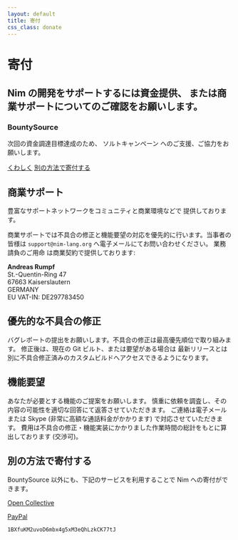 ```yaml
---
layout: default
title: 寄付
css_class: donate
---
```


<h1 class="text-centered page-title main-heading">寄付</h1>
<h2 class="text-centered page-subtitle">
  Nim の開発をサポートするには資金提供、
  または商業サポートについてのご確認をお願いします。
</h2>

<section class="background-faded call-to-action">
  <section class="content text-centered">
    <h1>BountySource</h1>
    <div class="pure-g center">
      <div class="pure-u-1-2">
        <p>
          次回の資金調達目標達成のため、
          ソルトキャンペーン<!-- [Salt campaign](https://github.com/bountysource/core/wiki/Salt-Frequently-Asked-Questions#why-is-it-called-salt) -->
          へのご支援、ご協力をお願いします。
        </p>
      </div>
    </div>
    <a class="pure-button pure-button-primary" href="https://salt.bountysource.com/teams/nim">くわしく</a>
    <a class="pure-button" href="#other-ways-to-donate">別の方法で寄付する</a>
  </section>
</section>

<section class="content slim" markdown="1">

# 商業サポート

豊富なサポートネットワークをコミュニティと商業環境などで
提供しております。

商業サポートでは不具合の修正と機能要望の対応を優先的に行います。当事者の皆様は
``support@nim-lang.org`` へ電子メールにてお問い合わせください。
業務請負のご用命 <!-- bid for は古典英語の biddan, beodan から。出典はジーニアス英和大辞典 -->は商業契約で提供しております:

**Andreas Rumpf**<br/>
St.-Quentin-Ring 47<br/>
67663 Kaiserslautern<br/>
GERMANY<br/>
EU VAT-IN: DE297783450<br/>

## 優先的な不具合の修正

バグレポートの提出をお願いします。不具合の修正は最高優先順位で取り組みます。
修正後は、現在の Git ビルト、または要望がある場合は
最新リリースとは別に不具合修正済みのカスタムビルドへアクセスできるようになります。

## 機能要望

あなたが必要とする機能のご提案をお願いします。
慎重に依頼を調査し、その内容の可能性を適切な回答にて返答させていただきます。
ご連絡は電子メール または Skype (非常に高額な通話料金がかかります) で対応させていただきます。
費用は不具合の修正・機能実装にかかりました作業時間の総計をもとに算出しております (交渉可)。

# 別の方法で寄付する

BountySource 以外にも、下記のサービスを利用することで
Nim への寄付ができます。

<i class="fa fa-money-bill-alt" aria-hidden="true"></i>
[Open Collective](https://opencollective.com/nim)

<i class="fab fa-paypal" aria-hidden="true"></i>
[PayPal](https://www.paypal.com/cgi-bin/webscr?cmd=_s-xclick&hosted_button_id=FLWX5V2PMAXAU)

<i class="fab fa-btc" aria-hidden="true"></i>
``1BXfuKM2uvoD6mbx4g5xM3eQhLzkCK77tJ``

</section>
